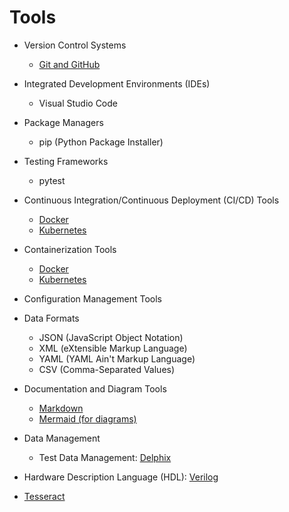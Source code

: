 # Tools 

- Version Control Systems
  - [Git and GitHub](tools/git_and_github/readme.md)
  <!-- - Subversion (SVN)
  - Mercurial -->

- Integrated Development Environments (IDEs)
  - Visual Studio Code
  <!-- - IntelliJ IDEA
  - Eclipse
  - PyCharm
  - NetBeans -->

- Package Managers
  <!-- - npm (Node Package Manager) -->
  - pip (Python Package Installer)
  <!-- - yarn
  - Composer (PHP) -->

<!-- 
- Build Tools
  - Gradle
  - Maven
  - Ant
  - Make -->

- Testing Frameworks
  <!-- - JUnit -->
  - pytest
  <!-- - Jasmine
  - Mocha
  - Selenium -->

- Continuous Integration/Continuous Deployment (CI/CD) Tools
  <!-- - Jenkins
  - Travis CI
  - CircleCI
  - GitLab CI
  - Bamboo -->
  - [Docker](tools/docker/readme.md)
  - [Kubernetes](tools/kubernetes/readme.md)

- Containerization Tools
  - [Docker](tools/docker/readme.md)
  - [Kubernetes](tools/docker/readme.md)
  <!-- - OpenShift -->

- Configuration Management Tools
  <!-- - Ansible -->
  <!-- - Puppet
  - Chef
  - SaltStack -->

- Data Formats
  - JSON (JavaScript Object Notation)
  - XML (eXtensible Markup Language)
  - YAML (YAML Ain't Markup Language)
  - CSV (Comma-Separated Values)

- Documentation and Diagram Tools
  - [Markdown](tools/markdown/readme.md)
  - [Mermaid (for diagrams)](tools/mermaid/readme.md)
  <!-- - PlantUML (for UML diagrams)
  - Graphviz (for graph visualization)  -->

- Data Management
  - Test Data Management: [Delphix](tools/delplix/readme.md)

- Hardware Description Language (HDL): [Verilog](tools/verilog/readme.md)


- [Tesseract](tools/tesseract/readme.md)